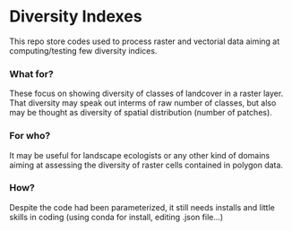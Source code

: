 # Diversity Indexes
This repo store codes used to process raster and vectorial data aiming at computing/testing few diversity indices. 
### What for?
These focus on showing diversity of classes of landcover in a raster layer. That diversity may speak out interms of raw number of classes, but also may be thought as diversity of spatial distribution (number of patches).
### For who?
It may be useful for landscape ecologists or any other kind of domains aiming at assessing the diversity of raster cells contained in polygon data.
### How?
Despite the code had been parameterized, it still needs installs and little skills in coding (using conda for install, editing .json file...)
